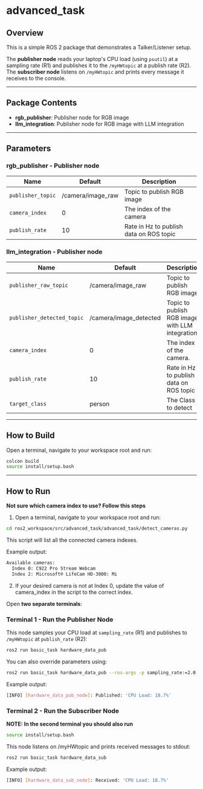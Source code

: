 # advanced_task

## Overview

This is a simple ROS 2 package that demonstrates a Talker/Listener setup.

The **publisher node** reads your laptop's CPU load (using `psutil`) at a sampling rate (R1) and publishes it to the `/myHWtopic` at a publish rate (R2).  
The **subscriber node** listens on `/myHWtopic` and prints every message it receives to the console.

---

## Package Contents

- **rgb_publisher**:   Publisher node for RGB image
- **llm_integration**: Publisher node for RGB image with LLM integration

---

## Parameters

### rgb_publisher - Publisher node
| Name               | Default            | Description                             |
| ------------------ | ------------------ | --------------------------------------- |
| `publisher_topic`  | /camera/image_raw  | Topic to publish RGB image              |
| `camera_index`     | 0                  | The index of the camera                 |
| `publish_rate`     | 10                 | Rate in Hz to publish data on ROS topic |

### llm_integration - Publisher node
| Name                       | Default                | Description                                     |
| -------------------------- | ---------------------- | ----------------------------------------------- |
| `publisher_raw_topic`      | /camera/image_raw      | Topic to publish RGB image                      |
| `publisher_detected_topic` | /camera/image_detected | Topic to publish RGB image with LLM integration |
| `camera_index`             | 0                      | The index of the camera.                        |
| `publish_rate`             | 10                     | Rate in Hz to publish data on ROS topic         |
| `target_class`             | person                 | The Class to detect                             |

---

## How to Build

Open a terminal, navigate to your workspace root and run:

```bash
colcon build
source install/setup.bash
```

---

## How to Run

**Not sure which camera index to use? Follow this steps**
1. Open a terminal, navigate to your workspace root and run:

```bash
cd ros2_workspace/src/advanced_task/advanced_task/detect_cameras.py
```
This script will list all the connected camera indexes.

Example output:

```bash
Available cameras:
  Index 0: C922 Pro Stream Webcam
  Index 2: Microsoft® LifeCam HD-3000: Mi
```
2. If your desired camera is not at Index 0, update the value of camera_index in the script to the correct index.









Open **two separate terminals**:

###  Terminal 1 - Run the Publisher Node

This node samples your CPU load at `sampling_rate` (R1) and publishes to `/myHWtopic` at `publish_rate` (R2):

```bash
ros2 run basic_task hardware_data_pub
```

You can also override parameters using:

```bash
ros2 run basic_task hardware_data_pub --ros-args -p sampling_rate:=2.0 -p publish_rate:=1.0
```

Example output:

```bash
[INFO] [hardware_data_pub_node]: Published: 'CPU Load: 18.7%'
```

###  Terminal 2 - Run the Subscriber Node
**NOTE: In the second terminal you should also run**

```bash
source install/setup.bash
```

This node listens on /myHWtopic and prints received messages to stdout:

```bash
ros2 run basic_task hardware_data_sub
```

Example output:

```bash
[INFO] [hardware_data_sub_node]: Received: 'CPU Load: 18.7%'
```
